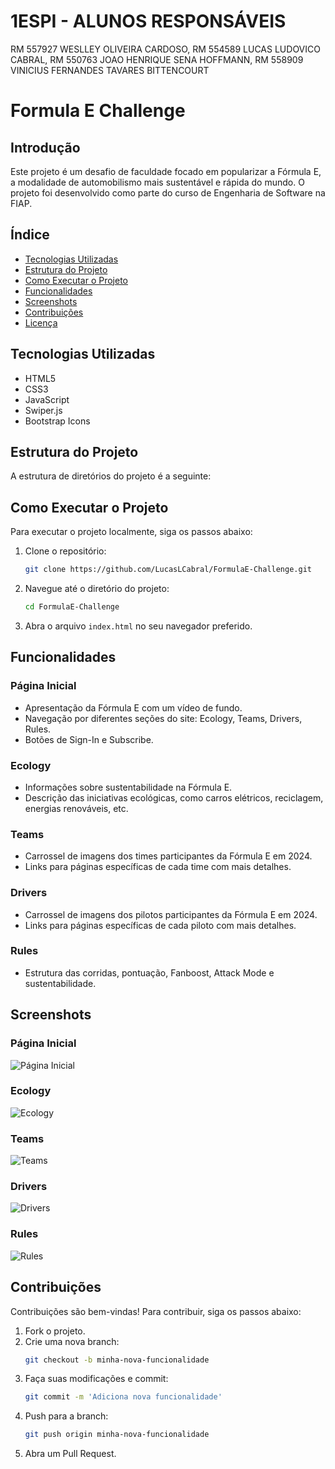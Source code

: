 # 1ESPI - ALUNOS RESPONSÁVEIS

RM 557927 WESLLEY OLIVEIRA CARDOSO, RM 554589 LUCAS LUDOVICO CABRAL, RM 550763 JOAO HENRIQUE SENA HOFFMANN, RM 558909 VINICIUS FERNANDES TAVARES BITTENCOURT

# Formula E Challenge

## Introdução
Este projeto é um desafio de faculdade focado em popularizar a Fórmula E, a modalidade de automobilismo mais sustentável e rápida do mundo. O projeto foi desenvolvido como parte do curso de Engenharia de Software na FIAP.

## Índice
- [Tecnologias Utilizadas](#tecnologias-utilizadas)
- [Estrutura do Projeto](#estrutura-do-projeto)
- [Como Executar o Projeto](#como-executar-o-projeto)
- [Funcionalidades](#funcionalidades)
- [Screenshots](#screenshots)
- [Contribuições](#contribuições)
- [Licença](#licença)

## Tecnologias Utilizadas
- HTML5
- CSS3
- JavaScript
- Swiper.js
- Bootstrap Icons

## Estrutura do Projeto
A estrutura de diretórios do projeto é a seguinte:


## Como Executar o Projeto
Para executar o projeto localmente, siga os passos abaixo:
1. Clone o repositório:
    ```bash
    git clone https://github.com/LucasLCabral/FormulaE-Challenge.git
    ```
2. Navegue até o diretório do projeto:
    ```bash
    cd FormulaE-Challenge
    ```
3. Abra o arquivo `index.html` no seu navegador preferido.

## Funcionalidades
### Página Inicial
- Apresentação da Fórmula E com um vídeo de fundo.
- Navegação por diferentes seções do site: Ecology, Teams, Drivers, Rules.
- Botões de Sign-In e Subscribe.

### Ecology
- Informações sobre sustentabilidade na Fórmula E.
- Descrição das iniciativas ecológicas, como carros elétricos, reciclagem, energias renováveis, etc.

### Teams
- Carrossel de imagens dos times participantes da Fórmula E em 2024.
- Links para páginas específicas de cada time com mais detalhes.

### Drivers
- Carrossel de imagens dos pilotos participantes da Fórmula E em 2024.
- Links para páginas específicas de cada piloto com mais detalhes.

### Rules
- Estrutura das corridas, pontuação, Fanboost, Attack Mode e sustentabilidade.

## Screenshots
### Página Inicial
![Página Inicial](src/assets/screenshots/home.png)

### Ecology
![Ecology](src/assets/screenshots/ecology.png)

### Teams
![Teams](src/assets/screenshots/teams.png)

### Drivers
![Drivers](src/assets/screenshots/drivers.png)

### Rules
![Rules](src/assets/screenshots/rules.png)

## Contribuições
Contribuições são bem-vindas! Para contribuir, siga os passos abaixo:
1. Fork o projeto.
2. Crie uma nova branch:
    ```bash
    git checkout -b minha-nova-funcionalidade
    ```
3. Faça suas modificações e commit:
    ```bash
    git commit -m 'Adiciona nova funcionalidade'
    ```
4. Push para a branch:
    ```bash
    git push origin minha-nova-funcionalidade
    ```
5. Abra um Pull Request.


